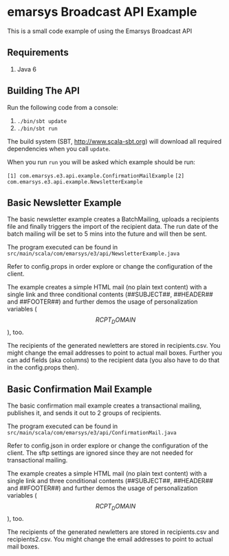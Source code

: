 emarsys Broadcast API Example
=========================================

This is a small code example of using the Emarsys Broadcast API

## Requirements ##

1. Java 6

## Building The API ##

Run the following code from a console:

1. `./bin/sbt update`
2. `./bin/sbt run`

The build system (SBT, http://www.scala-sbt.org) will
download all required dependencies when you call `update`.

When you run `run` you will be asked which example should be run:


`[1] com.emarsys.e3.api.example.ConfirmationMailExample`
`[2] com.emarsys.e3.api.example.NewsletterExample`

## Basic Newsletter Example ##

The basic newsletter example creates a BatchMailing, uploads a recipients file and
finally triggers the import of the recipient data. The run date of the batch mailing
will be set to 5 mins into the future and will then be sent.

The program executed can be found in `src/main/scala/com/emarsys/e3/api/NewsletterExample.java`

Refer to config.props in order explore or change the configuration of the client.

The example creates a simple HTML mail (no plain text content) with a single link and three conditional contents
(##SUBJECT##, ##HEADER## and ##FOOTER##) and further demos the usage of personalization variables ($$RCPT_DOMAIN$$), too.

The recipients of the generated newletters are stored in recipients.csv.
You might change the email addresses to point to actual mail boxes.
Further you can add fields (aka columns) to the recipient data (you also have to do that in the config.props then).

## Basic Confirmation Mail Example ##

The basic confirmation mail example creates a transactional mailing, publishes it, and sends it out to 2 groups of recipients.

The program executed can be found in `src/main/scala/com/emarsys/e3/api/ConfirmationMail.java`

Refer to config.json in order explore or change the configuration of the client. The sftp settings are ignored since they are not needed for transactional mailing.

The example creates a simple HTML mail (no plain text content) with a single link and three conditional contents
(##SUBJECT##, ##HEADER## and ##FOOTER##) and further demos the usage of personalization variables ($$RCPT_DOMAIN$$), too.

The recipients of the generated newletters are stored in recipients.csv and recipients2.csv. You might change the email addresses to point to actual mail boxes.